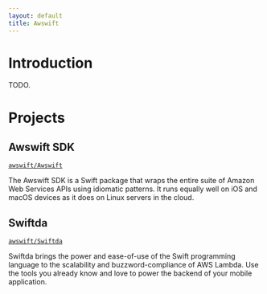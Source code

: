 ```yaml
---
layout: default
title: Awswift
---
```


# Introduction

TODO.

# Projects

## Awswift SDK

[`awswift/Awswift`](https://github.com/awswift/awswift)

The Awswift SDK is a Swift package that wraps the entire suite of Amazon Web Services 
APIs using idiomatic patterns. It runs equally well on iOS and macOS devices as it 
does on Linux servers in the cloud.


## Swiftda

[`awswift/Swiftda`](https://github.com/awswift/swiftda)

Swiftda brings the power and ease-of-use of the Swift programming language to the 
scalability and buzzword-compliance of AWS Lambda. Use the tools you already know 
and love to power the backend of your mobile application.
